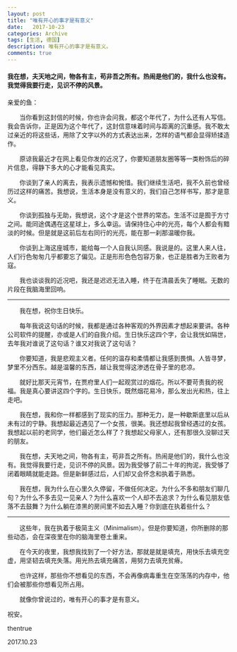 ```yaml
---
layout: post
title: "唯有开心的事才是有意义"
date:   2017-10-23
categories: Archive
tags: [生活, 德国]
description: 唯有开心的事才是有意义。
comments: true
---
```


#### 我在想，夫天地之间，物各有主，苟非吾之所有。热闹是他们的，我什么也没有。我觉得我要行走，见识不停的风景。

亲爱的鱼：

&#160; &#160; &#160; &#160;当你看到这封信的时候，你也许会问我，都这个年代了，为什么还有人写信。我会告诉你，正是因为这个年代了，这封信意味着时间与距离的沉重感。我不敢太过亲近的将这些话，用除了文字以外的方式表达出来，怎样的语气都会显得矫揉造作。

&#160; &#160; &#160; &#160;原谅我最近才在网上看见你发的近况了，你要知道朋友圈等等一类粉饰后的碎片信息，得静下多大的心才能看见真实。

&#160; &#160; &#160; &#160;你谈到了亲人的离去，我表示遗憾和惋惜。我们继续生活吧，我不久前也曾经历过这样的痛苦。我想说，生活本身是没有意义的，我们自己怎样书写，那才是意义。

&#160; &#160; &#160; &#160;你谈到孤独与无助，我想说，这个才是这个世界的常态。生活不过是囿于方寸之间。能同途偶遇在这星球上，多么幸运。请保持住心中的光亮，每个人都会有黯淡的时候。但是就是这前后左右同行的光亮，能在那一刹那温暖你我。

&#160; &#160; &#160; &#160;你谈到上海这座城市，能给每一个人自我认同感。我说是的。这里人来人往，人们行色匆匆几乎都要忘了偏见。正是形形色色包容万象，也正是胜者为王败者为寇。

&#160; &#160; &#160; &#160;我也谈谈我的近况吧，我还是迟迟无法入睡，终于在清晨丢失了睡眠。无数的片段在我脑海里回响。

---

&#160; &#160; &#160; &#160;我在想，祝你生日快乐。

&#160; &#160; &#160; &#160;每年我说这句话的时候，我都是通过各种客观的外界因素才想起来要讲。各种公司软件的提醒，亦或是人们的自我介绍。生日快乐这四个字，会让我恍如隔世，去年我对谁说了这句话？谁又对我说了这句话？

&#160; &#160; &#160; &#160;你要知道，我是悲观主义者。任何的温存和柔情都让我感到畏惧。人皆寻梦，梦里不分西东。越是温馨的东西，越让我觉得这渗透在骨子里的悲凉。

&#160; &#160; &#160; &#160;就好比那天元宵节，在贾府里人们一起观赏过的烟花。所以不要苛责我的祝福。我是真心要讲这四个字的。生日快乐，既然烟花易冷，那么发出光和热，往上走吧。

&#160; &#160; &#160; &#160;我在想，我和你一样都感到了现实的压力。那种无力，是一种歇斯底里以后从未有过的宁静。我想起最近遇见了一个女孩，很美。我还想起我曾经遇过的女孩。我想起以前的老同学，他们最近怎么样了？我想起父母家人，还有那很久没聊过天的朋友。

&#160; &#160; &#160; &#160;我在想，夫天地之间，物各有主，苟非吾之所有。热闹是他们的，我什么也没有。我觉得我要行走，见识不停的风景。因为我受够了前二十年的拘泥，我受够了闭着眼睛就能走路。但是新鲜感过后，人们却又会怀念和执着于熟悉。

&#160; &#160; &#160; &#160;我在想，我为什么在心里久久停留，不做任何决定。为什么不多和朋友们聊几句？为什么不多去见一见亲人？为什么喜欢一个人却不去追求？为什么看见朋友低落不去鼓舞？为什么躺在漆黑的房间里不如去入睡？你到底在执着些什么？

---

&#160; &#160; &#160; &#160;这些年，我在执着于极简主义（Minimalism）。但是你要知道，你所删除的那些动态，会在深夜里在你的脑海里卷土重来。

&#160; &#160; &#160; &#160;在今天的夜里，我想我找到了一个好方法，那就是就是填充，用快乐去填充空虚，用坚韧去填充失落。用光热去填充痛苦，用努力去填充贫瘠。

&#160; &#160; &#160; &#160;也许这样，那些你不想看见的东西，不会再像病毒重生在空荡荡的内存中，他们会被那些你想看见所占用。

&#160; &#160; &#160; &#160;就像你曾说过的，唯有开心的事才是有意义。



祝安。

thentrue

2017.10.23 
